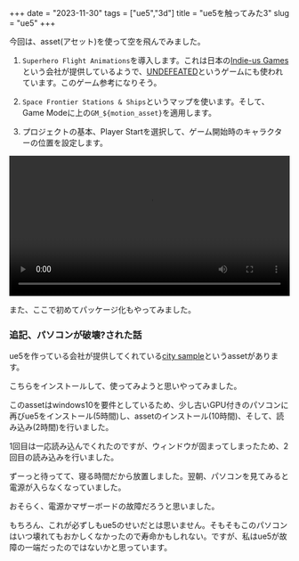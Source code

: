 +++
date = "2023-11-30"
tags = ["ue5","3d"]
title = "ue5を触ってみた3"
slug = "ue5"
+++

今回は、asset(アセット)を使って空を飛んでみました。

1. `Superhero Flight Animations`を導入します。これは日本の[Indie-us Games](https://www.indie-us-games.co.jp/)という会社が提供しているようで、[UNDEFEATED](https://twitter.com/undefeated_game)というゲームにも使われています。このゲーム参考になりそう。

2. `Space Frontier Stations & Ships`というマップを使います。そして、Game Modeに上の`GM_${motion_asset}`を適用します。

3. プロジェクトの基本、Player Startを選択して、ゲーム開始時のキャラクターの位置を設定します。

<video controls style="width:100%;"><source src="/music/ue5_ai_0002.mp4"></video>

また、ここで初めてパッケージ化もやってみました。

### 追記、パソコンが破壊?された話

ue5を作っている会社が提供してくれている[city sample](https://docs.unrealengine.com/5.0/ja/city-sample-project-unreal-engine-demonstration/)というassetがあります。

こちらをインストールして、使ってみようと思いやってみました。

このassetはwindows10を要件としているため、少し古いGPU付きのパソコンに再びue5をインストール(5時間)し、assetのインストール(10時間)、そして、読み込み(2時間)を行いました。

1回目は一応読み込んでくれたのですが、ウィンドウが固まってしまったため、2回目の読み込みを行いました。

ずーっと待ってて、寝る時間だから放置しました。翌朝、パソコンを見てみると電源が入らなくなっていました。

おそらく、電源かマザーボードの故障だろうと思いました。

もちろん、これが必ずしもue5のせいだとは思いません。そもそもこのパソコンはいつ壊れてもおかしくなかったので寿命かもしれない。ですが、私はue5が故障の一端だったのではないかと思っています。

